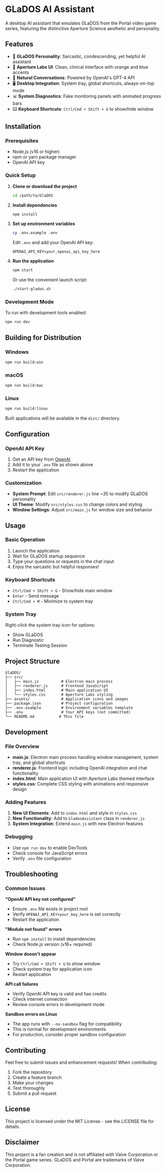 # GLaDOS AI Assistant

A desktop AI assistant that emulates GLaDOS from the Portal video game series, featuring the distinctive Aperture Science aesthetic and personality.

## Features

- 🤖 **GLaDOS Personality**: Sarcastic, condescending, yet helpful AI assistant
- 🎨 **Aperture Labs UI**: Clean, clinical interface with orange and blue accents
- 💬 **Natural Conversations**: Powered by OpenAI's GPT-4 API
- 🖥️ **Desktop Integration**: System tray, global shortcuts, always-on-top mode
- 📊 **System Diagnostics**: Fake monitoring panels with animated progress bars
- ⌨️ **Keyboard Shortcuts**: `Ctrl/Cmd + Shift + G` to show/hide window

## Installation

### Prerequisites

- Node.js (v16 or higher)
- npm or yarn package manager
- OpenAI API key

### Quick Setup

1. **Clone or download the project**
   ```bash
   cd /path/to/GlaDOS
   ```

2. **Install dependencies**
   ```bash
   npm install
   ```

3. **Set up environment variables**
   ```bash
   cp .env.example .env
   ```
   
   Edit `.env` and add your OpenAI API key:
   ```
   OPENAI_API_KEY=your_openai_api_key_here
   ```

4. **Run the application**
   ```bash
   npm start
   ```
   
   Or use the convenient launch script:
   ```bash
   ./start-glados.sh
   ```

### Development Mode

To run with development tools enabled:
```bash
npm run dev
```

## Building for Distribution

### Windows
```bash
npm run build:win
```

### macOS
```bash
npm run build:mac
```

### Linux
```bash
npm run build:linux
```

Built applications will be available in the `dist/` directory.

## Configuration

### OpenAI API Key

1. Get an API key from [OpenAI](https://platform.openai.com/api-keys)
2. Add it to your `.env` file as shown above
3. Restart the application

### Customization

- **System Prompt**: Edit `src/renderer.js` line ~35 to modify GLaDOS personality
- **UI Theme**: Modify `src/styles.css` to change colors and styling
- **Window Settings**: Adjust `src/main.js` for window size and behavior

## Usage

### Basic Operation

1. Launch the application
2. Wait for GLaDOS startup sequence
3. Type your questions or requests in the chat input
4. Enjoy the sarcastic but helpful responses!

### Keyboard Shortcuts

- `Ctrl/Cmd + Shift + G` - Show/hide main window
- `Enter` - Send message
- `Ctrl/Cmd + M` - Minimize to system tray

### System Tray

Right-click the system tray icon for options:
- Show GLaDOS
- Run Diagnostic
- Terminate Testing Session

## Project Structure

```
GlaDOS/
├── src/
│   ├── main.js          # Electron main process
│   ├── renderer.js      # Frontend JavaScript
│   ├── index.html       # Main application UI
│   └── styles.css       # Aperture Labs styling
├── assets/              # Application icons and images
├── package.json         # Project configuration
├── .env.example         # Environment variables template
├── .env                 # Your API keys (not committed)
└── README.md           # This file
```

## Development

### File Overview

- **main.js**: Electron main process handling window management, system tray, and global shortcuts
- **renderer.js**: Frontend logic including OpenAI integration and chat functionality  
- **index.html**: Main application UI with Aperture Labs themed interface
- **styles.css**: Complete CSS styling with animations and responsive design

### Adding Features

1. **New UI Elements**: Add to `index.html` and style in `styles.css`
2. **New Functionality**: Add to `GladosAssistant` class in `renderer.js`
3. **System Integration**: Extend `main.js` with new Electron features

### Debugging

- Use `npm run dev` to enable DevTools
- Check console for JavaScript errors
- Verify `.env` file configuration

## Troubleshooting

### Common Issues

**"OpenAI API key not configured"**
- Ensure `.env` file exists in project root
- Verify `OPENAI_API_KEY=your_key_here` is set correctly
- Restart the application

**"Module not found" errors**
- Run `npm install` to install dependencies
- Check Node.js version (v16+ required)

**Window doesn't appear**
- Try `Ctrl/Cmd + Shift + G` to show window
- Check system tray for application icon
- Restart application

**API call failures**
- Verify OpenAI API key is valid and has credits
- Check internet connection
- Review console errors in development mode

**Sandbox errors on Linux**
- The app runs with `--no-sandbox` flag for compatibility
- This is normal for development environments
- For production, consider proper sandbox configuration

## Contributing

Feel free to submit issues and enhancement requests! When contributing:

1. Fork the repository
2. Create a feature branch
3. Make your changes
4. Test thoroughly
5. Submit a pull request

## License

This project is licensed under the MIT License - see the LICENSE file for details.

## Disclaimer

This project is a fan creation and is not affiliated with Valve Corporation or the Portal game series. GLaDOS and Portal are trademarks of Valve Corporation.
